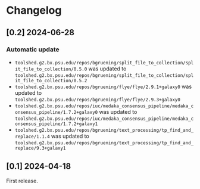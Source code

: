 # Changelog

## [0.2] 2024-06-28

### Automatic update
- `toolshed.g2.bx.psu.edu/repos/bgruening/split_file_to_collection/split_file_to_collection/0.5.0` was updated to `toolshed.g2.bx.psu.edu/repos/bgruening/split_file_to_collection/split_file_to_collection/0.5.2`
- `toolshed.g2.bx.psu.edu/repos/bgruening/flye/flye/2.9.1+galaxy0` was updated to `toolshed.g2.bx.psu.edu/repos/bgruening/flye/flye/2.9.3+galaxy0`
- `toolshed.g2.bx.psu.edu/repos/iuc/medaka_consensus_pipeline/medaka_consensus_pipeline/1.7.2+galaxy0` was updated to `toolshed.g2.bx.psu.edu/repos/iuc/medaka_consensus_pipeline/medaka_consensus_pipeline/1.7.2+galaxy1`
- `toolshed.g2.bx.psu.edu/repos/bgruening/text_processing/tp_find_and_replace/1.1.4` was updated to `toolshed.g2.bx.psu.edu/repos/bgruening/text_processing/tp_find_and_replace/9.3+galaxy1`

## [0.1] 2024-04-18

First release.
